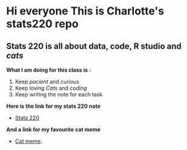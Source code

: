 # Hi everyone This is Charlotte's stats220 repo
## Stats 220 is all about data, code, R studio and *cats*

**What I am doing for this class is :**
1. Keep *pacient* and *curious*
2. Keep loving *Cats* and *coding*
3. Keep writing the note for each task

**Here is the link for my stats 220 note**
* [Stats 220](https://docs.google.com/document/d/1GwJEwfGBvyhAtBJIX70KAfZ6yfKeWmYZUUofjBboBFE/edit?usp=sharing)

**And a link for my favourite cat meme**
* [Cat meme](https://media.tenor.com/mJ_Og97j5WwAAAAM/chipi-chapa.gif).
